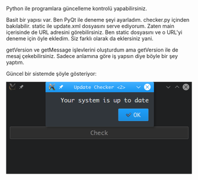 Python ile programlara güncelleme kontrolü yapabilirsiniz.

Basit bir yapısı var. Ben PyQt ile deneme şeyi ayarladım. checker.py içinden bakılabilir. static ile update.xml dosyasını serve ediyorum. Zaten main içerisinde de URL adresini görebilirsiniz. Ben static dosyasını ve o URL'yi deneme için öyle ekledim. Siz farklı olarak da eklersiniz yani.

getVersion ve getMessage işlevlerini oluşturdum ama getVersion ile de mesaj çekebilirsiniz. Sadece anlamına göre iş yapsın diye böyle bir şey yaptım.

Güncel bir sistemde şöyle gösteriyor:

![img.png](img.png)
